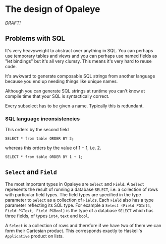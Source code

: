 # The design of Opaleye

*DRAFT!*

## Problems with SQL

It's very heavyweight to abstract over anything in SQL.  You can
perhaps use temporary tables and views and you can perhaps use named
fields as "let bindings" but it's all very clumsy.  This means it's
very hard to reuse code.

It's awkward to generate composable SQL strings from another language
because you end up needing things like unique names.

Although you can generate SQL strings at runtime you can't know at
compile time that your SQL is syntactically correct.

Every subselect has to be given a name.  Typically this is redundant.

### SQL language inconsistencies

This orders by the second field

    SELECT * from table ORDER BY 2;

whereas this orders by the value of 1 + 1, i.e. 2.

    SELECT * from table ORDER BY 1 + 1;

## `Select` and `Field`

The most important types in Opaleye are `Select` and `Field`.  A
`Select` represents the result of running a database `SELECT`, i.e. a
collection of rows with particular field types.  The field types are
specified in the type parameter to `Select` as a collection of
`Field`s.  Each `Field` also has a type parameter reflecting its SQL
type.  For example a `Select (Field PGInt4, Field PGText, Field
PGBool)` is the type of a database `SELECT` which has three fields, of
types `int4`, `text` and `bool`.

A `Select` is a collection of rows and therefore if we have two of them
we can form their Cartesian product.  This corresponds exactly to
Haskell's `Applicative` product on lists.
